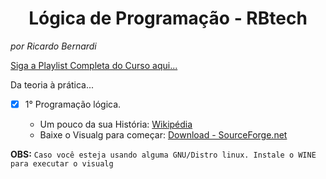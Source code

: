<h1 align="center">
  Lógica de Programação - RBtech
</h1>

<em>por Ricardo Bernardi</em>

[Siga a Playlist Completa do Curso aqui...](https://www.youtube.com/playlist?list=PLInBAd9OZCzxxk0VvMGrq7l-ZMu5lOSwC "Todas as aulas no Youtube")

Da teoria à prática...

* [x] 1° Programação lógica.
  
  - Um pouco da sua História: [Wikipédia](https://pt.wikipedia.org/wiki/Programa%C3%A7%C3%A3o_l%C3%B3gica)
  - Baixe o Visualg para começar: [Download - SourceForge.net](https://sourceforge.net/projects/visualg30/)
  

**OBS:** `Caso você esteja usando alguma GNU/Distro linux. Instale o WINE para executar o visualg`
